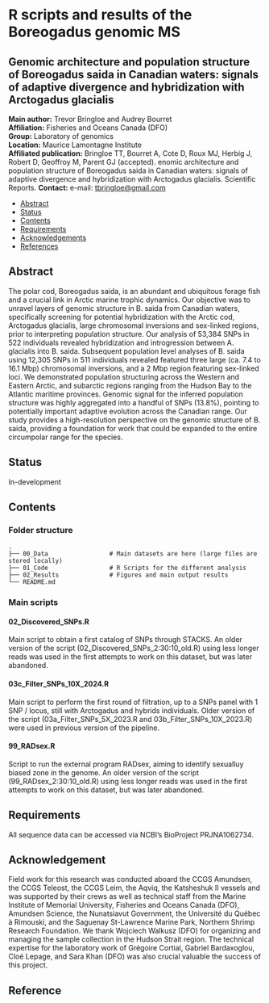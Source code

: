 # R scripts and results of the Boreogadus genomic MS
## Genomic architecture and population structure of Boreogadus saida in Canadian waters: signals of adaptive divergence and hybridization with Arctogadus glacialis

__Main author:__  Trevor Bringloe and Audrey Bourret  
__Affiliation:__  Fisheries and Oceans Canada (DFO)   
__Group:__        Laboratory of genomics   
__Location:__     Maurice Lamontagne Institute  
__Affiliated publication:__  Bringloe TT, Bourret A, Cote D, Roux MJ, Herbig J, Robert D, Geoffroy M, Parent GJ (accepted). enomic architecture and population structure of Boreogadus saida in Canadian waters: signals of adaptive divergence and hybridization with Arctogadus glacialis. Scientific Reports.
__Contact:__      e-mail: tbringloe@gmail.com

- [Abstract](#abstract)
- [Status](#status)
- [Contents](#contents)
- [Requirements](#requirements)
- [Acknowledgements](#acknowledgements)
- [References](#references)

## Abstract
The polar cod, Boreogadus saida, is an abundant and ubiquitous forage fish and a crucial link in Arctic marine trophic dynamics. Our objective was to unravel layers of genomic structure in B. saida from Canadian waters, specifically screening for potential hybridization with the Arctic cod, Arctogadus glacialis, large chromosomal inversions and sex-linked regions, prior to interpreting population structure. Our analysis of 53,384 SNPs in 522 individuals revealed hybridization and introgression between A. glacialis into B. saida. Subsequent population level analyses of B. saida using 12,305 SNPs in 511 individuals revealed featured three large (ca. 7.4 to 16.1 Mbp) chromosomal inversions, and a 2 Mbp region featuring sex-linked loci. We demonstrated population structuring across the Western and Eastern Arctic, and subarctic regions ranging from the Hudson Bay to the Atlantic maritime provinces. Genomic signal for the inferred population structure was highly aggregated into a handful of SNPs (13.8%), pointing to potentially important adaptive evolution across the Canadian range. Our study provides a high-resolution perspective on the genomic structure of B. saida, providing a foundation for work that could be expanded to the entire circumpolar range for the species.

## Status
In-development

## Contents
### Folder structure

```
.
├── 00_Data                 # Main datasets are here (large files are stored locally)
├── 01_Code                 # R Scripts for the different analysis
├── 02_Results              # Figures and main output results
└── README.md
```

### Main scripts 

#### 02_Discovered_SNPs.R

Main script to obtain a first catalog of SNPs through STACKS. An older version of the script (02_Discovered_SNPs_2:30:10_old.R) using less longer reads was used in the first attempts to work on this dataset, but was later abandoned. 

#### 03c_Filter_SNPs_10X_2024.R

Main script to perform the first round of filtration, up to a SNPs panel with 1 SNP / locus, still with Arctogadus and hybrids individuals. Older version of the script (03a_Filter_SNPs_5X_2023.R and 03b_Filter_SNPs_10X_2023.R) were used in previous version of the pipeline.

#### 99_RADsex.R

Script to run the external program RADsex, aiming to identify sexualluy biased zone in the genome.  An older version of the script (99_RADsex_2:30:10_old.R) using less longer reads was used in the first attempts to work on this dataset, but was later abandoned. 

## Requirements
All sequence data can be accessed via NCBI’s BioProject PRJNA1062734. 

## Acknowledgement
Field work for this research was conducted aboard the CCGS Amundsen, the CCGS Teleost, the CCGS Leim, the Aqviq, the Katsheshuk II vessels and was supported by their crews as well as technical staff from the Marine Institute of Memorial University, Fisheries and Oceans Canada (DFO), Amundsen Science, the Nunatsiavut Government, the Université du Québec à Rimouski, and the Saguenay St-Lawrence Marine Park, Northern Shrimp Research Foundation. We thank Wojciech Walkusz (DFO) for organizing and managing the sample collection in the Hudson Strait region. The technical expertise for the laboratory work of Grégoire Cortial, Gabriel Bardaxoglou, Cloé Lepage, and Sara Khan (DFO) was also crucial valuable the success of this project.

## Reference





  
